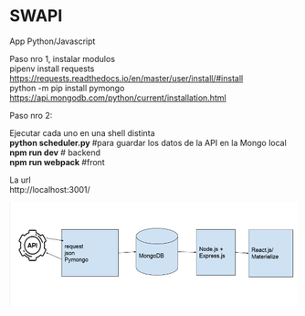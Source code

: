 # SWAPI
App Python/Javascript

Paso nro 1, instalar modulos <br />
pipenv install requests         https://requests.readthedocs.io/en/master/user/install/#install <br />
python -m pip install pymongo   https://api.mongodb.com/python/current/installation.html <br />

Paso nro 2: <br />

Ejecutar cada uno en una shell distinta <br />
<b>python scheduler.py </b>  #para guardar los datos de la API en la Mongo local <br />
<b>npm run dev</b>        # backend <br />
<b>npm run webpack</b>      #front <br />

La url<br />
http://localhost:3001/


![Arquitectura](https://github.com/T-DiegoF/SWAPI/blob/master/diagrama.png)
